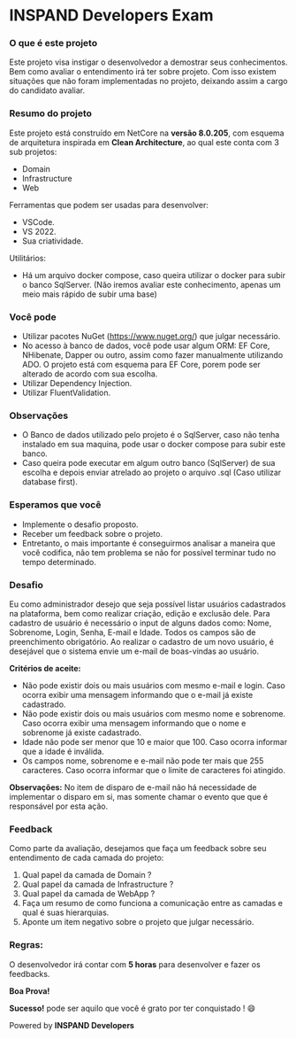 ﻿# INSPAND Developers Exam #

### O que é este projeto

Este projeto visa instigar o desenvolvedor a demostrar seus conhecimentos. Bem como avaliar o entendimento irá ter sobre projeto. Com isso existem situações que não foram implementadas no projeto, deixando assim a cargo do candidato avaliar.

### Resumo do projeto
Este projeto está construído em NetCore na **versão 8.0.205**, com esquema de arquitetura inspirada em **Clean Architecture**, ao qual este conta com 3 sub projetos:
- Domain
- Infrastructure
- Web

Ferramentas que podem ser usadas para desenvolver:
- VSCode.
- VS 2022.
- Sua criatividade.

Utilitários:
- Há um arquivo docker compose, caso queira utilizar o docker para subir o banco SqlServer. (Não iremos avaliar este conhecimento, apenas um meio mais rápido de subir uma base)

### Você pode
- Utilizar pacotes NuGet (https://www.nuget.org/) que julgar necessário.
- No acesso à banco de dados, você pode usar algum ORM: EF Core, NHibenate, Dapper ou outro, assim como fazer manualmente utilizando ADO. O projeto está com esquema para EF Core, porem pode ser alterado de acordo com sua escolha.
- Utilizar Dependency Injection.
- Utilizar FluentValidation.

### Observações
- O Banco de dados utilizado pelo projeto é o SqlServer, caso não tenha instalado em sua maquina, pode usar o docker compose para subir este banco.
- Caso queira pode executar em algum outro banco (SqlServer) de sua escolha e depois enviar atrelado ao projeto o arquivo .sql (Caso utilizar database first).

### Esperamos que você
- Implemente o desafio proposto.
- Receber um feedback sobre o projeto.
- Entretanto, o mais importante é conseguirmos analisar a maneira que você codifica, não tem problema se não for possível terminar tudo no tempo determinado.

### Desafio
Eu como administrador desejo que seja possível listar usuários cadastrados na plataforma, bem como realizar criação, edição e exclusão dele.
Para cadastro de usuário é necessário o input de alguns dados como: Nome, Sobrenome,  Login, Senha, E-mail e Idade. Todos os campos são de preenchimento obrigatório. 
Ao realizar o cadastro de um novo usuário, é desejável que o sistema envie um e-mail de boas-vindas ao usuário.

**Critérios de aceite:**
- Não pode existir dois ou mais usuários com mesmo e-mail e login. Caso ocorra exibir uma mensagem informando que o e-mail já existe cadastrado.
- Não pode existir dois ou mais usuários com mesmo nome e sobrenome. Caso ocorra exibir uma mensagem informando que o nome e sobrenome já existe cadastrado.
- Idade não pode ser menor que 10 e maior que 100. Caso ocorra informar que a idade é inválida.
- Os campos nome, sobrenome e e-mail não pode ter mais que 255 caracteres. Caso ocorra informar que o limite de caracteres foi atingido.

**Observações:**
No item de disparo de e-mail não há necessidade de implementar o disparo em si, mas somente chamar o evento que que é responsável por esta ação.

### Feedback
Como parte da avaliação, desejamos que faça um feedback sobre seu entendimento de cada camada do projeto:
1. Qual papel da camada de Domain ?
2. Qual papel da camada de Infrastructure ?
3. Qual papel da camada de WebApp ?
4. Faça um resumo de como funciona a comunicação entre as camadas e qual é suas hierarquias.
5. Aponte um item negativo sobre o projeto que julgar necessário.

### Regras:
O desenvolvedor irá contar com **5 horas** para desenvolver e fazer os feedbacks.

**Boa Prova!**

**Sucesso!** pode ser aquilo que você é grato por ter conquistado ! :smile:

Powered by **INSPAND Developers**